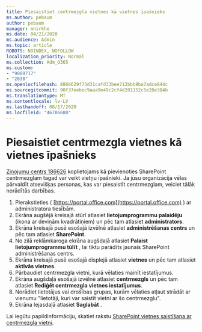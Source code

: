 ```yaml
---
title: Piesaistiet centrmezgla vietnes kā vietnes īpašnieks
ms.author: pebaum
author: pebaum
manager: mnirkhe
ms.date: 04/21/2020
ms.audience: Admin
ms.topic: article
ROBOTS: NOINDEX, NOFOLLOW
localization_priority: Normal
ms.collection: Adm_O365
ms.custom:
- "9000717"
- "2638"
ms.openlocfilehash: 8866629f73d31cafd33bee712bbb9ba7adce844c
ms.sourcegitcommit: 90f37eebec9aaa9e49c2cf4d201152c5e20e384b
ms.translationtype: MT
ms.contentlocale: lv-LV
ms.lasthandoff: 08/17/2020
ms.locfileid: "46786680"
---
```

# <a name="associate-hub-sites-as-site-owner"></a>Piesaistiet centrmezgla vietnes kā vietnes īpašnieks

[Ziņojumu centrs 186626](https://admin.microsoft.com/Adminportal/Home?source=applauncher#/MessageCenter?id=MC186626) koplietojams kā pievienoties SharePoint centrmezglam tagad var veikt vietņu īpašnieki. Ja jūsu organizācija vēlas pārvaldīt atsevišķas personas, kas var piesaistīt centrmezglam, veiciet tālāk norādītās darbības. 

1. Pierakstieties ( [https://portal.office.com](https://portal.office.com) ) ar administratora tiesībām.
2. Ekrāna augšējā kreisajā stūrī atlasiet **lietojumprogrammu palaidēju** (ikona ar deviņām kvadrātiņiem) un pēc tam atlasiet **administrators**.
3. Ekrāna kreisajā pusē esošajā izvēlnē atlasiet **administrēšanas centrs** un pēc tam atlasiet **SharePoint**.
4. No zilā reklāmkaroga ekrāna augšdaļā atlasiet **Palaist lietojumprogrammu tūlīt** , lai tiktu parādīts jaunais SharePoint administrēšanas centrs.
5. Ekrāna kreisajā pusē esošajā displejā atlasiet **vietnes** un pēc tam atlasiet **aktīvās vietnes**.
6. Pārbaudiet centrmezgla vietni, kurā vēlaties mainīt iestatījumus.
7. Ekrāna augšdaļā esošajā izvēlnē atlasiet **centrmezgls** un pēc tam atlasiet **Rediģēt centrmezgla vietnes iestatījumus**.
8. Norādiet lietotājus vai drošības grupas, kurām vēlaties atļaut strādāt ar vienumu "lietotāji, kuri var saistīt vietni ar šo centrmezglu".
9. Ekrāna lejasdaļā atlasiet **Saglabāt** .

Lai iegūtu papildinformāciju, skatiet rakstu [SharePoint vietnes saistīšana ar centrmezgla vietni](https://support.office.com/article/associate-a-sharepoint-site-with-a-hub-site-ae0009fd-af04-4d3d-917d-88edb43efc05). 